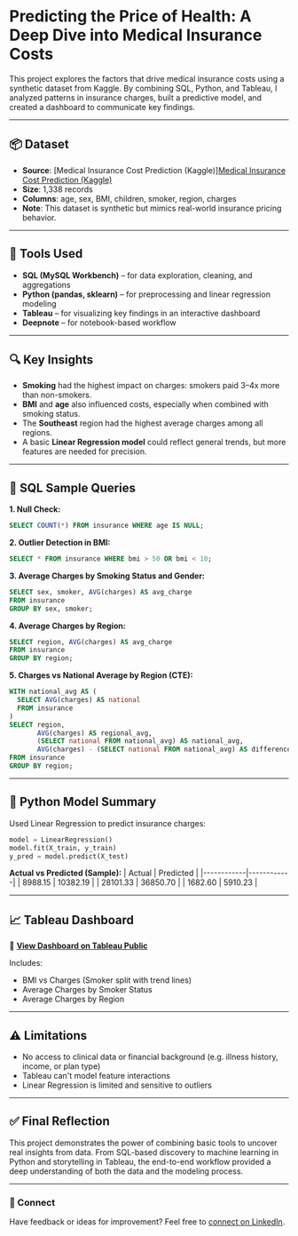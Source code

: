 # Predicting the Price of Health: A Deep Dive into Medical Insurance Costs

This project explores the factors that drive medical insurance costs using a synthetic dataset from Kaggle. By combining SQL, Python, and Tableau, I analyzed patterns in insurance charges, built a predictive model, and created a dashboard to communicate key findings.

---

## 📦 Dataset
- **Source**: [Medical Insurance Cost Prediction (Kaggle)][Medical Insurance Cost Prediction (Kaggle)](https://www.kaggle.com/datasets/teertha/ushealthinsurancedataset)
- **Size**: 1,338 records
- **Columns**: age, sex, BMI, children, smoker, region, charges
- **Note**: This dataset is synthetic but mimics real-world insurance pricing behavior.

---

## 🔧 Tools Used
- **SQL (MySQL Workbench)** – for data exploration, cleaning, and aggregations
- **Python (pandas, sklearn)** – for preprocessing and linear regression modeling
- **Tableau** – for visualizing key findings in an interactive dashboard
- **Deepnote** – for notebook-based workflow

---

## 🔍 Key Insights
- **Smoking** had the highest impact on charges: smokers paid 3–4x more than non-smokers.
- **BMI** and **age** also influenced costs, especially when combined with smoking status.
- The **Southeast** region had the highest average charges among all regions.
- A basic **Linear Regression model** could reflect general trends, but more features are needed for precision.

---

## 🧾 SQL Sample Queries

**1. Null Check:**
```sql
SELECT COUNT(*) FROM insurance WHERE age IS NULL;
```

**2. Outlier Detection in BMI:**
```sql
SELECT * FROM insurance WHERE bmi > 50 OR bmi < 10;
```

**3. Average Charges by Smoking Status and Gender:**
```sql
SELECT sex, smoker, AVG(charges) AS avg_charge
FROM insurance
GROUP BY sex, smoker;
```

**4. Average Charges by Region:**
```sql
SELECT region, AVG(charges) AS avg_charge
FROM insurance
GROUP BY region;
```

**5. Charges vs National Average by Region (CTE):**
```sql
WITH national_avg AS (
  SELECT AVG(charges) AS national
  FROM insurance
)
SELECT region, 
       AVG(charges) AS regional_avg,
       (SELECT national FROM national_avg) AS national_avg,
       AVG(charges) - (SELECT national FROM national_avg) AS difference
FROM insurance
GROUP BY region;
```

---

## 🧠 Python Model Summary
Used Linear Regression to predict insurance charges:
```python
model = LinearRegression()
model.fit(X_train, y_train)
y_pred = model.predict(X_test)
```

**Actual vs Predicted (Sample):**
| Actual     | Predicted  |
|------------|------------|
| 8988.15    | 10382.19   |
| 28101.33   | 36850.70   |
| 1682.60    | 5910.23    |

---

## 📈 Tableau Dashboard
🔗 **[View Dashboard on Tableau Public](https://public.tableau.com/app/profile/ruona.ogrih/vizzes)** 

Includes:
- BMI vs Charges (Smoker split with trend lines)
- Average Charges by Smoker Status
- Average Charges by Region

---

## ⚠️ Limitations
- No access to clinical data or financial background (e.g. illness history, income, or plan type)
- Tableau can't model feature interactions
- Linear Regression is limited and sensitive to outliers

---

## ✅ Final Reflection
This project demonstrates the power of combining basic tools to uncover real insights from data. From SQL-based discovery to machine learning in Python and storytelling in Tableau, the end-to-end workflow provided a deep understanding of both the data and the modeling process.

---

### 🔗 Connect
Have feedback or ideas for improvement? Feel free to [connect on LinkedIn](https://www.linkedin.com/in/ruona-ogrih-967595230/).
